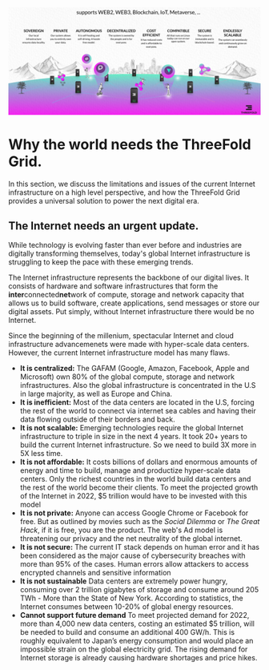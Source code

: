 ![](img/why_grid_.jpg)


# Why the world needs the ThreeFold Grid.

In this section, we discuss the limitations and issues of the current Internet infrastructure on a high level perspective, and how the ThreeFold Grid provides a universal solution to power the next digital era. 

## The Internet needs an urgent update.

While technology is evolving faster than ever before and industries are digitally transforming themselves, today's global Internet infrastructure is struggling to keep the pace with these emerging trends. 

The Internet infrastructure represents the backbone of our digital lives. It consists of hardware and software infrastructures that form the **inter**connected**net**work of compute, storage and network capacity that allows us to build software, create applications, send messages or store our digital assets. Put simply, without Internet infrastructure there would be no Internet. 

Since the beginning of the millenium, spectacular Internet and cloud infrastructure advancemenets were made with hyper-scale data centers. However, the current Internet infrastructure model has many flaws. 

- **It is centralized:** The GAFAM (Google, Amazon, Facebook, Apple and Microsoft) own 80% of the global compute, storage and network infrastructures. Also the global infrastructure is concentrated in the U.S in large majority, as well as Europe and China. 
- **It is inefficient:** Most of the data centers are located in the U.S, forcing the rest of the world to connect via internet sea cables and having their data flowing outside of their borders and back. 
- **It is not scalable:** Emerging technologies require the global Internet infrastructure to triple in size in the next 4 years. It took 20+ years to build the current Internet infrastructure. So we need to build 3X more in 5X less time. 
- **It is not affordable:** It costs billions of dollars and enormous amounts of energy and time to build, manage and productize hyper-scale data centers. Only the richest countries in the world build data centers and the rest of the world become their clients. To meet the projected growth of the Internet in 2022, $5 trillion would have to be invested with this model 
- **It is not private:** Anyone can access Google Chrome or Facebook for free. But as outlined by movies such as the *Social Dilemma* or *The Great Hack*, if it is free, you are the product. The web's Ad model is threatening our privacy and the net neutrality of the global internet. 
- **It is not secure:** The current IT stack depends on human error and it has been considered as the major cause of cybersecurity breaches with more than 95% of the cases. Human errors allow attackers to access encrypted channels and sensitive information 
- **It is not sustainable** Data centers are extremely power hungry, consuming over 2 trillion gigabytes of storage and consume around 205 TWh - More than the State of New York. According to statistics, the Internet consumes between 10-20% of global energy resources. 
- **Cannot support future demand** To meet projected demand for 2022, more than 4,000 new data centers, costing an estimated $5 trillion, will be needed to build and consume an additional 400 GW/h. This is roughly equivalent to Japan’s energy consumption and would place an impossible strain on the global electricity grid. The rising demand for Internet storage is already causing hardware shortages and price hikes. 

<!-- ## The Internet the world needs. 

![](img/values.png)

In order to create the Internet infrastructure that will support emerging market requirements and breakthrough the limitations of the current model, ThreeFold had to start from scratch and build a new operating system as well as compute, storage and network primitives. The result is:

- Fully decentralized: 

- Ultra-efficient:

- Limitlessly scalable:

- Extremely affordable: 

- Absolute privacy: 

- Quantum security: 

- Earth regenerative: 

- Built for the future:  -->


<!-- # Our Solution - ThreeFold

We decided to turn around the current digital miasma and create from scratch a new internet infrastructure that is decentralized, fully peer-to-peer, secured, and more sustainable - ThreeFold Grid. ThreeFold developed this new infrastructure formed by people and organizations that connect Internet Capacity (Compute, Storage, and Network Capacity) anywhere where electricity and network can be found. As such, this solution is providing the possibility for any country to have their own internet and be sovereign. This will, therefore, be the gateway towards providing the internet to the global population which will allow fair access to education, information, and knowledge - Knowledge is the key driver of prosperity, happiness, and the advancement of human civilization.  -->